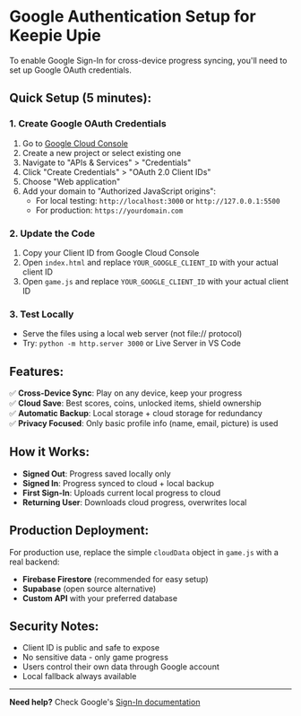 # Google Authentication Setup for Keepie Upie

To enable Google Sign-In for cross-device progress syncing, you'll need to set up Google OAuth credentials.

## Quick Setup (5 minutes):

### 1. Create Google OAuth Credentials
1. Go to [Google Cloud Console](https://console.cloud.google.com/)
2. Create a new project or select existing one
3. Navigate to "APIs & Services" > "Credentials"
4. Click "Create Credentials" > "OAuth 2.0 Client IDs"
5. Choose "Web application"
6. Add your domain to "Authorized JavaScript origins":
   - For local testing: `http://localhost:3000` or `http://127.0.0.1:5500`
   - For production: `https://yourdomain.com`

### 2. Update the Code
1. Copy your Client ID from Google Cloud Console
2. Open `index.html` and replace `YOUR_GOOGLE_CLIENT_ID` with your actual client ID
3. Open `game.js` and replace `YOUR_GOOGLE_CLIENT_ID` with your actual client ID

### 3. Test Locally
- Serve the files using a local web server (not file:// protocol)
- Try: `python -m http.server 3000` or Live Server in VS Code

## Features:

✅ **Cross-Device Sync**: Play on any device, keep your progress  
✅ **Cloud Save**: Best scores, coins, unlocked items, shield ownership  
✅ **Automatic Backup**: Local storage + cloud storage for redundancy  
✅ **Privacy Focused**: Only basic profile info (name, email, picture) is used  

## How it Works:

- **Signed Out**: Progress saved locally only
- **Signed In**: Progress synced to cloud + local backup
- **First Sign-In**: Uploads current local progress to cloud
- **Returning User**: Downloads cloud progress, overwrites local

## Production Deployment:

For production use, replace the simple `cloudData` object in `game.js` with a real backend:
- **Firebase Firestore** (recommended for easy setup)
- **Supabase** (open source alternative)
- **Custom API** with your preferred database

## Security Notes:

- Client ID is public and safe to expose
- No sensitive data - only game progress
- Users control their own data through Google account
- Local fallback always available

---

**Need help?** Check Google's [Sign-In documentation](https://developers.google.com/identity/gsi/web/guides/overview)
